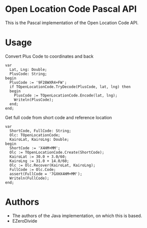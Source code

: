 # Open Location Code Pascal API

This is the Pascal implementation of the Open Location Code API.

# Usage

Convert Plus Code to coordinates and back
```
var
  Lat, Lng: Double;
  PlusCode: String;
begin
  PlusCode := '9F28WXR4+FW';
  if TOpenLocationCode.TryDecode(PlusCode, lat, lng) then
  begin
    PlusCode := TOpenLocationCode.Encode(lat, lng);
    Writeln(PlusCode);
  end;
end;
```
Get full code from short code and reference location
```
var
  ShortCode, FullCode: String;
  Olc: TOpenLocationCode;
  KairoLat, KairoLng: Double;
begin
  ShortCode := 'X4HM+MM';
  Olc := TOpenLocationCode.Create(ShortCode);
  KairoLat := 30.0 + 3.0/60;
  KairoLng := 31.0 + 14.0/60;
  Olc := Olc.Recover(KairoLat, KairoLng);
  FullCode := Olc.Code;
  assert(FullCode = '7GXHX4HM+MM');
  Writeln(FullCode);
end;
```

# Authors

* The authors of the Java implementation, on which this is based.
* EZeroDivide
